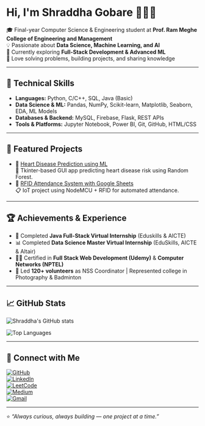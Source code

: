 # Hi, I'm Shraddha Gobare 👩‍💻✨

🎓 Final-year Computer Science & Engineering student at **Prof. Ram Meghe College of Engineering and Management**  
💡 Passionate about **Data Science, Machine Learning, and AI**  
🌱 Currently exploring **Full-Stack Development & Advanced ML**  
📌 Love solving problems, building projects, and sharing knowledge  

---

## 🚀 Technical Skills
- **Languages:** Python, C/C++, SQL, Java (Basic)  
- **Data Science & ML:** Pandas, NumPy, Scikit-learn, Matplotlib, Seaborn, EDA, ML Models  
- **Databases & Backend:** MySQL, Firebase, Flask, REST APIs  
- **Tools & Platforms:** Jupyter Notebook, Power BI, Git, GitHub, HTML/CSS  

---

## 📂 Featured Projects
- 🔹 [Heart Disease Prediction using ML](https://github.com/Shraddha-max/Heart-Disease-Prediction)  
   🏥 Tkinter-based GUI app predicting heart disease risk using Random Forest.  
- 🔹 [RFID Attendance System with Google Sheets](https://github.com/Shraddha-max/RFID-Attendance-System-using-Google-Sheets)  
   📋 IoT project using NodeMCU + RFID for automated attendance.  

---

## 🏆 Achievements & Experience
- 💼 Completed **Java Full-Stack Virtual Internship** (Eduskills & AICTE)  
- 📊 Completed **Data Science Master Virtual Internship** (EduSkills, AICTE & Altair)  
- 👩‍🎓 Certified in **Full Stack Web Development (Udemy)** & **Computer Networks (NPTEL)**  
- 🌟 Led **120+ volunteers** as NSS Coordinator | Represented college in Photography & Badminton  

---

## 📈 GitHub Stats
![Shraddha's GitHub stats](https://github-readme-stats.vercel.app/api?username=Shraddha-max&show_icons=true&theme=radical&count_private=true)  

![Top Languages](https://github-readme-stats.vercel.app/api/top-langs/?username=Shraddha-max&layout=compact&theme=radical)  

---

## 🔗 Connect with Me
[![GitHub](https://img.shields.io/badge/GitHub-100000?style=flat-square&logo=github&logoColor=white)](https://github.com/Shraddha-max)  
[![LinkedIn](https://img.shields.io/badge/LinkedIn-0A66C2?style=flat-square&logo=linkedin&logoColor=white)](https://www.linkedin.com/in/shraddha-gobare)  
[![LeetCode](https://img.shields.io/badge/LeetCode-FFA116?style=flat-square&logo=leetcode&logoColor=white)](https://leetcode.com/u/PBsw3RZWxW/)  
[![Medium](https://img.shields.io/badge/Medium-000000?style=flat-square&logo=medium&logoColor=white)](https://medium.com/@CodewithSugran)  
[![Gmail](https://img.shields.io/badge/Gmail-D14836?style=flat-square&logo=gmail&logoColor=white)](mailto:shraddhagobare04@gmail.com)  

---

⭐ *“Always curious, always building — one project at a time.”*
